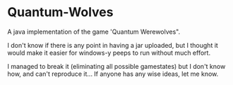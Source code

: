 Quantum-Wolves
==============

A java implementation of the game 'Quantum Werewolves".


I don't know if there is any point in having a jar uploaded, but I thought it would make it easier for windows-y peeps to run without much effort.

I managed to break it (eliminating all possible gamestates) but I don't know how, and can't reproduce it...  If anyone has any wise ideas, let me know.
